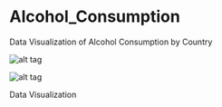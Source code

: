 # Alcohol_Consumption
Data Visualization of Alcohol Consumption by Country

![alt tag](https://cloud.githubusercontent.com/assets/5808185/20240557/30a05a16-a941-11e6-88e3-83a28cc02f9d.png)



![alt tag](https://cloud.githubusercontent.com/assets/5808185/20240562/603968da-a941-11e6-86cd-8fd4561044cf.png)


Data Visualization

